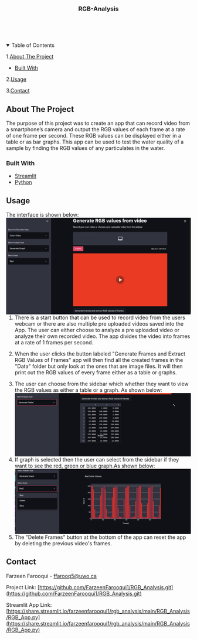 <!-- PROJECT LOGO -->


  <h3 align="center">RGB-Analysis</h3>

  <p align="center">
    <br />
    <br />
    <br />
  
  </p>
</p>



<!-- TABLE OF CONTENTS -->
<details open="open">
  <summary>Table of Contents</summary>
  
1.<a href="#about-the-project">About The Project</a>
   <ul>
     <li><a href="#built-with">Built With</a></li>
   </ul>
   
2.<a href="#usage">Usage</a>
    
3.<a href="#contact">Contact</a>
    </li>
  </ol>
</details>



<!-- ABOUT THE PROJECT -->
## About The Project
The purpose of this project was to create an app that can record video from a smartphone’s camera and output the RGB values of each frame at a rate of one frame per second. These RGB values can be displayed either in a table or as bar graphs. This app can be used to test the water quality of a sample by finding the RGB values of any particulates in the water.

### Built With

* [Streamlit](https://streamlit.io)
* [Python](https://www.python.org/downloads/)





<!-- USAGE EXAMPLES -->
## Usage
The interface is shown below:
<img src="Pictures/Screen Shot 2021-09-05 at 9.39.21 PM.png"
     alt="Markdown Monster icon"
     style="float: left; margin-right: 10px;" />

1. There is a start button that can be used to record video from the users webcam or there are also multiple pre uploaded videos saved into the App. The user can either choose to analyze a pre uploaded video or analyze their own recorded video. The app divides the video into frames at a rate of 1 frames per second.
2. When the user clicks the button labeled "Generate Frames and Extract RGB Values of Frames" app will then find all the created frames in the "Data" folder but only look at the ones that are image files. It will then print out the RGB values of every frame either as a table or graphs.
3. The user can choose from the sidebar which whether they want to view the RGB values as either a table or a graph. As shown below:
<img src="Pictures/Screen Shot 2021-09-05 at 9.41.24 PM.png"
     alt="Markdown Monster icon"
     style="float: left; margin-right: 10px;" />
4. If graph is selected then the user can select from the sidebar if they want to see the red, green or blue graph.As shown below:
<img src="Pictures/Screen Shot 2021-09-05 at 9.44.23 PM.png"
     alt="Markdown Monster icon"
     style="float: left; margin-right: 10px;" />

5. The "Delete Frames" button at the bottom of the app can reset the app by deleting the previous video's frames.



<!-- CONTACT -->
## Contact

Farzeen Farooqui - ffarooq5@uwo.ca

Project Link: [https://github.com/FarzeenFarooqui1/RGB_Analysis.git](https://github.com/FarzeenFarooqui1/RGB_Analysis.git)

Streamlit App Link: [https://share.streamlit.io/farzeenfarooqui1/rgb_analysis/main/RGB_Analysis/RGB_App.py](https://share.streamlit.io/farzeenfarooqui1/rgb_analysis/main/RGB_Analysis/RGB_App.py)






